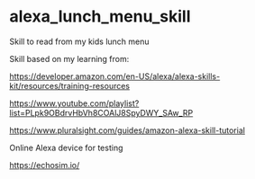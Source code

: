 # alexa_lunch_menu_skill
Skill to read from my kids lunch menu

Skill based on my learning from:

https://developer.amazon.com/en-US/alexa/alexa-skills-kit/resources/training-resources

https://www.youtube.com/playlist?list=PLpk9OBdrvHbVh8COAlJ8SpyDWY_SAw_RP


https://www.pluralsight.com/guides/amazon-alexa-skill-tutorial

Online Alexa device for testing

https://echosim.io/
